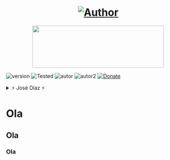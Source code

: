 <h1 align="center"><a href="https://github.com/piratainformatico2"><img title="Author" src="https://img.shields.io/badge/Author-⍣᭕ᬁ᭖José Díaz᭖᭕ᬁ⍣-svg?style=for-the-badge&logo=github"></a></h1>

<p align="center"><img src="https://github.com/piratainformatico2/packages/blob/main/Images/20210928_223304.gif" width="360" height="115"/> </p>

![version]
![Tested]
![autor]
![autor2]
[![Donate](https://img.shields.io/badge/Donate-PayPal-green.svg)](https://www.paypal.com)




<details>
<summary> ⚡ José Díaz ⚡ </summary>
<br>

- Hola Que tal soy José Díaz o sharkcode Mi objetivo es ser reconocido en la comunidad de la programación ⚡

- Este repositorio lo hice con mucho mucho cariño, para todos ustedes que son de termux una terminal de Linux para Android 🎮

- Si deseas contactarme >>> +52 2283821202 (MX) 🇲🇽

- Si deseas apoyarme con una estrella en mis repositorios >>> [sharkcode](https://github.com/piratainformatico2)

- ` NOTA: Creado por : José Díaz  `
</details>



# Ola

## Ola

### Ola






<!-- MarkDown Links & Images -->
[version]: https://img.shields.io/badge/Versi%C3%B3n-script%3A%20V.1.0-green
[tested]: https://img.shields.io/badge/Probado-Kali%20Linux%20%7C%20Userland%20%7C%20Termux-blue
[autor]: https://img.shields.io/badge/Author-%40José_Díaz-red
[autor2]: https://img.shields.io/badge/Equipo-%40José__Zpt-red
